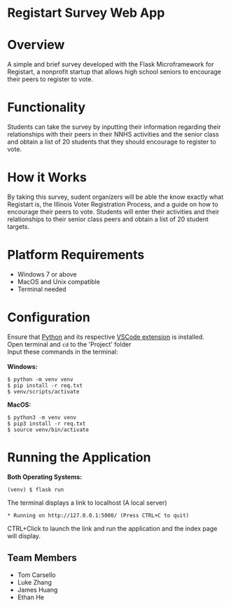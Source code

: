 # Registart Survey Web App

# Overview
A simple and brief survey developed with the Flask Microframework for Registart, a nonprofit startup that allows high school seniors to encourage their peers to register to vote.

# Functionality
Students can take the survey by inputting their information regarding their relationships with their peers in their NNHS activities and the senior class and obtain a list of 20 students that they should encourage to register to vote.

# How it Works
By taking this survey, sudent organizers will be able the know exactly what Registart is, the Illinois Voter Registration Process, and a guide on how to encourage their peers to vote. Students will enter their activities and their relationships to their senior class peers and obtain a list of 20 student targets.

# Platform Requirements
- Windows 7 or above <br/>
- MacOS and Unix compatible <br/>
- Terminal needed 

# Configuration 
Ensure that [Python](https://www.python.org/) and its respective [VSCode extension](https://code.visualstudio.com/docs/python/python-tutorial) is installed. <br/>
Open terminal and ``cd`` to the 'Project' folder<br/>
Input these commands in the terminal: <br/>
<br/>
<strong>Windows:</strong><br/>
```
$ python -m venv venv 
$ pip install -r req.txt 
$ venv/scripts/activate 
```

<strong>MacOS:</strong><br/>
```
$ python3 -m venv venv 
$ pip3 install -r req.txt 
$ source venv/bin/activate 
```

# Running the Application
<strong>Both Operating Systems: </strong><br/>
```
(venv) $ flask run
```

The terminal displays a link to localhost (A local server) <br/>
``` 
* Running on http://127.0.0.1:5000/ (Press CTRL+C to quit)
```
CTRL+Click to launch the link and run the application and the index page will display. <br/>

## Team Members
* Tom Carsello
* Luke Zhang
* James Huang
* Ethan He
